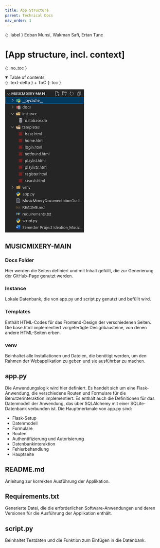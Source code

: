 ```yaml
---
title: App Structure
parent: Technical Docs
nav_order: 1
---
```


{: .label }
Eoban Munsi, Wakman Safi, Ertan Tunc

# [App structure, incl. context]
{: .no_toc }

<details open markdown="block">
{: .text-delta }
<summary>Table of contents</summary>
+ ToC
{: toc }
</details>

![get_list_todos_sample](../assets/images/app_structure_MusicMixery.png)

## MUSICMIXERY-MAIN

### Docs Folder

Hier werden die Seiten definiert und mit Inhalt gefüllt, die zur Generierung der GitHub-Page genutzt werden.

### Instance

Lokale Datenbank, die von app.py und script.py genutzt und befüllt wird.

### Templates

Enthält HTML-Codes für das Frontend-Design der verschiedenen Seiten. Die base.html implementiert vorgefertigte Designbausteine, von denen andere HTML-Seiten erben.

### venv

Beinhaltet alle Installationen und Dateien, die benötigt werden, um den Rahmen der Webapplikation zu geben und sie ausführbar zu machen.

## app.py

Die Anwendungslogik wird hier definiert. Es handelt sich um eine Flask-Anwendung, die verschiedene Routen und Formulare für die Benutzerinteraktion implementiert. Es enthält auch die Definitionen für das Datenmodell der Anwendung, das über SQLAlchemy mit einer SQLite-Datenbank verbunden ist. Die Hauptmerkmale von app.py sind:

- Flask-Setup
- Datenmodell
- Formulare
- Routen
- Authentifizierung und Autorisierung
- Datenbankinteraktion
- Fehlerbehandlung
- Hauptseite

## README.md

Anleitung zur korrekten Ausführung der Applikation.

## Requirements.txt

Generierte Datei, die die erforderlichen Software-Anwendungen und deren Versionen für die Ausführung der Applikation enthält.

## script.py

Beinhaltet Testdaten und die Funktion zum Einfügen in die Datenbank.
